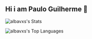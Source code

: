 ## Hi i am Paulo Guilherme 👋

![albavxs's Stats](https://github-readme-stats.vercel.app/api?username=albavxs&theme=tokyonight&show_icons=true&hide_border=true&count_private=true) 

![albavxs's Top Languages](https://github-readme-stats.vercel.app/api/top-langs/?username=albavxs&theme=tokyonight&show_icons=true&hide_border=true&layout=compact)

